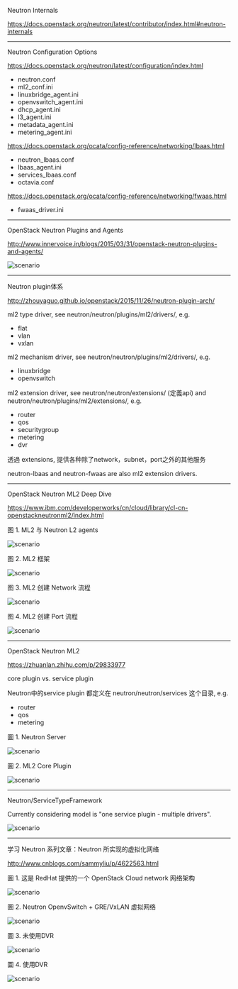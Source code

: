 Neutron Internals

https://docs.openstack.org/neutron/latest/contributor/index.html#neutron-internals

---

Neutron Configuration Options

https://docs.openstack.org/neutron/latest/configuration/index.html

* neutron.conf
* ml2_conf.ini
* linuxbridge_agent.ini
* openvswitch_agent.ini
* dhcp_agent.ini
* l3_agent.ini
* metadata_agent.ini
* metering_agent.ini

https://docs.openstack.org/ocata/config-reference/networking/lbaas.html

* neutron_lbaas.conf
* lbaas_agent.ini
* services_lbaas.conf
* octavia.conf

https://docs.openstack.org/ocata/config-reference/networking/fwaas.html

* fwaas_driver.ini

---

OpenStack Neutron Plugins and Agents

http://www.innervoice.in/blogs/2015/03/31/openstack-neutron-plugins-and-agents/

![scenario](https://i2.wp.com/www.innervoice.in/blogs/wp-content/uploads/2015/03/Plugin-Agents.jpg?w=807)

---

Neutron plugin体系

http://zhouyaguo.github.io/openstack/2015/11/26/neutron-plugin-arch/

ml2 type driver, see neutron/neutron/plugins/ml2/drivers/, e.g.

* flat
* vlan
* vxlan

ml2 mechanism driver, see neutron/neutron/plugins/ml2/drivers/, e.g.

* linuxbridge
* openvswitch 

ml2 extension driver, see neutron/neutron/extensions/ (定義api) and neutron/neutron/plugins/ml2/extensions/, e.g.

* router
* qos
* securitygroup
* metering
* dvr

透過 extensions, 提供各种除了network，subnet，port之外的其他服务

neutron-lbaas and neutron-fwaas are also ml2 extension drivers.

---

OpenStack Neutron ML2 Deep Dive

https://www.ibm.com/developerworks/cn/cloud/library/cl-cn-openstackneutronml2/index.html

图 1. ML2 与 Neutron L2 agents

![scenario](https://www.ibm.com/developerworks/cn/cloud/library/cl-cn-openstackneutronml2/img001.png)

图 2. ML2 框架

![scenario](https://www.ibm.com/developerworks/cn/cloud/library/cl-cn-openstackneutronml2/img002.png)

图 3. ML2 创建 Network 流程

![scenario](https://www.ibm.com/developerworks/cn/cloud/library/cl-cn-openstackneutronml2/img003.png)

图 4. ML2 创建 Port 流程

![scenario](https://www.ibm.com/developerworks/cn/cloud/library/cl-cn-openstackneutronml2/img004.png)

---

OpenStack Neutron ML2

https://zhuanlan.zhihu.com/p/29833977

core plugin vs. service plugin

Neutron中的service plugin 都定义在 neutron/neutron/services  这个目录, e.g.

* router
* qos
* metering

圖 1. Neutron Server

![scenario](https://pic3.zhimg.com/50/v2-88601bcf226283ce65980e16c082e0c8_hd.jpg)

圖 2. ML2 Core Plugin

![scenario](https://pic4.zhimg.com/50/v2-b24e7ba68f76e231566b6eae568222b7_hd.jpg)

---

Neutron/ServiceTypeFramework

Currently considering model is "one service plugin - multiple drivers".

![scenario](https://wiki.openstack.org/w/images/7/77/Call_dispatching_workflow.png)

---

学习 Neutron 系列文章：Neutron 所实现的虚拟化网络

http://www.cnblogs.com/sammyliu/p/4622563.html

圖 1. 这是 RedHat 提供的一个 OpenStack Cloud network 网络架构

![scenario](https://access.redhat.com/documentation/en-US/Red_Hat_Enterprise_Linux_OpenStack_Platform/5/html/Installation_and_Configuration_Guide/images/5113.png)

圖 2. Neutron OpenvSwitch + GRE/VxLAN 虚拟网络

![scenario](https://pinrojas.files.wordpress.com/2014/07/neutron-openstack-openvswitch-router-dnsmasq-gre-kionetworks-plug-in-tap-devices-instances-nova-compute-software-defined-networks-sdn-cloud-layer-4.jpg)

圖 3. 未使用DVR

![scenario](https://wiki.openstack.org/w/images/thumb/a/a7/Architecuture-1.png/500px-Architecuture-1.png)

圖 4. 使用DVR

![scenario](https://wiki.openstack.org/w/images/thumb/9/99/Dvr-architecture.png/500px-Dvr-architecture.png)

